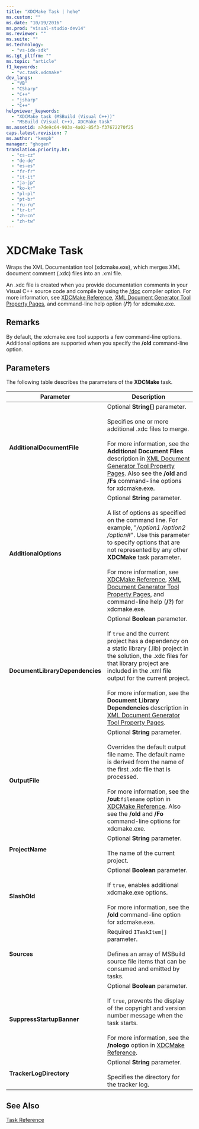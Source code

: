 ```yaml
---
title: "XDCMake Task | hehe"
ms.custom: ""
ms.date: "10/19/2016"
ms.prod: "visual-studio-dev14"
ms.reviewer: ""
ms.suite: ""
ms.technology: 
  - "vs-ide-sdk"
ms.tgt_pltfrm: ""
ms.topic: "article"
f1_keywords: 
  - "vc.task.xdcmake"
dev_langs: 
  - "VB"
  - "CSharp"
  - "C++"
  - "jsharp"
  - "C++"
helpviewer_keywords: 
  - "XDCMake task (MSBuild (Visual C++))"
  - "MSBuild (Visual C++), XDCMake task"
ms.assetid: a7de9c64-903a-4a02-85f3-f37672270f25
caps.latest.revision: 7
ms.author: "kempb"
manager: "ghogen"
translation.priority.ht: 
  - "cs-cz"
  - "de-de"
  - "es-es"
  - "fr-fr"
  - "it-it"
  - "ja-jp"
  - "ko-kr"
  - "pl-pl"
  - "pt-br"
  - "ru-ru"
  - "tr-tr"
  - "zh-cn"
  - "zh-tw"
---
```

# XDCMake Task
Wraps the XML Documentation tool (xdcmake.exe), which merges XML document comment (.xdc) files into an .xml file.  
  
 An .xdc file is created when you provide documentation comments in your Visual C++ source code and compile by using the [/doc](../Topic/-doc%20\(Process%20Documentation%20Comments\)%20\(C-C++\).md) compiler option. For more information, see [XDCMake Reference](../Topic/XDCMake%20Reference.md), [XML Document Generator Tool Property Pages](../Topic/XML%20Document%20Generator%20Tool%20Property%20Pages.md), and command-line help option (**/?**) for xdcmake.exe.  
  
## Remarks  
 By default, the xdcmake.exe tool supports a few command-line options. Additional options are supported when you specify the **/old** command-line option.  
  
## Parameters  
 The following table describes the parameters of the **XDCMake** task.  
  
|Parameter|Description|  
|---------------|-----------------|  
|**AdditionalDocumentFile**|Optional **String[]** parameter.<br /><br /> Specifies one or more additional .xdc files to merge.<br /><br /> For more information, see the **Additional Document Files** description in [XML Document Generator Tool Property Pages](../Topic/XML%20Document%20Generator%20Tool%20Property%20Pages.md). Also see the **/old** and **/Fs** command-line options for xdcmake.exe.|  
|**AdditionalOptions**|Optional **String** parameter.<br /><br /> A list of options as specified on the command line. For example, "*/option1 /option2 /option#*". Use this parameter to specify options that are not represented by any other **XDCMake** task parameter.<br /><br /> For more information, see [XDCMake Reference](../Topic/XDCMake%20Reference.md), [XML Document Generator Tool Property Pages](../Topic/XML%20Document%20Generator%20Tool%20Property%20Pages.md), and command-line help (**/?**) for xdcmake.exe.|  
|**DocumentLibraryDependencies**|Optional **Boolean** parameter.<br /><br /> If `true` and the current project has a dependency on a static library (.lib) project in the solution, the .xdc files for that library project are included in the .xml file output for the current project.<br /><br /> For more information, see the **Document Library Dependencies** description in [XML Document Generator Tool Property Pages](../Topic/XML%20Document%20Generator%20Tool%20Property%20Pages.md).|  
|**OutputFile**|Optional **String** parameter.<br /><br /> Overrides the default output file name. The default name is derived from the name of the first .xdc file that is processed.<br /><br /> For more information, see the **/out:**`filename` option in [XDCMake Reference](../Topic/XDCMake%20Reference.md). Also see the **/old** and **/Fo** command-line options for xdcmake.exe.|  
|**ProjectName**|Optional **String** parameter.<br /><br /> The name of the current project.|  
|**SlashOld**|Optional **Boolean** parameter.<br /><br /> If `true`, enables additional xdcmake.exe options.<br /><br /> For more information, see the **/old** command-line option for xdcmake.exe.|  
|**Sources**|Required `ITaskItem[]` parameter.<br /><br /> Defines an array of MSBuild source file items that can be consumed and emitted by tasks.|  
|**SuppressStartupBanner**|Optional **Boolean** parameter.<br /><br /> If `true`, prevents the display of the copyright and version number message when the task starts.<br /><br /> For more information, see the **/nologo** option in [XDCMake Reference](../Topic/XDCMake%20Reference.md).|  
|**TrackerLogDirectory**|Optional **String** parameter.<br /><br /> Specifies the directory for the tracker log.|  
  
## See Also  
 [Task Reference](../reference/msbuild-task-reference.md)